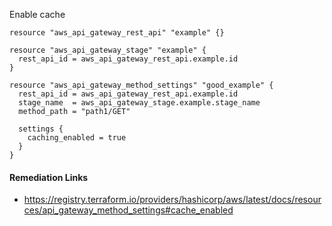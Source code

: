 
Enable cache

```hcl
resource "aws_api_gateway_rest_api" "example" {}

resource "aws_api_gateway_stage" "example" {
  rest_api_id = aws_api_gateway_rest_api.example.id
}

resource "aws_api_gateway_method_settings" "good_example" {
  rest_api_id = aws_api_gateway_rest_api.example.id
  stage_name  = aws_api_gateway_stage.example.stage_name
  method_path = "path1/GET"

  settings {
    caching_enabled = true
  }
}
```

#### Remediation Links
 - https://registry.terraform.io/providers/hashicorp/aws/latest/docs/resources/api_gateway_method_settings#cache_enabled

